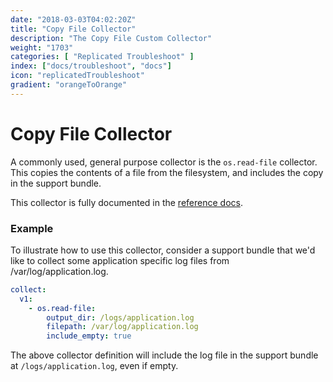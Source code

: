```yaml
---
date: "2018-03-03T04:02:20Z"
title: "Copy File Collector"
description: "The Copy File Custom Collector"
weight: "1703"
categories: [ "Replicated Troubleshoot" ]
index: ["docs/troubleshoot", "docs"]
icon: "replicatedTroubleshoot"
gradient: "orangeToOrange"
---
```


# Copy File Collector

A commonly used, general purpose collector is the `os.read-file` collector. This copies the contents of a file from the filesystem, and includes the copy in the support bundle.

This collector is fully documented in the [reference docs](/api/support-bundle-yaml-specs/os-read-file/).

### Example

To illustrate how to use this collector, consider a support bundle that we'd like to collect some application specific log files from /var/log/application.log.

```yaml
collect:
  v1:
    - os.read-file:
        output_dir: /logs/application.log
        filepath: /var/log/application.log
        include_empty: true
```

The above collector definition will include the log file in the support bundle at `/logs/application.log`, even if empty.

